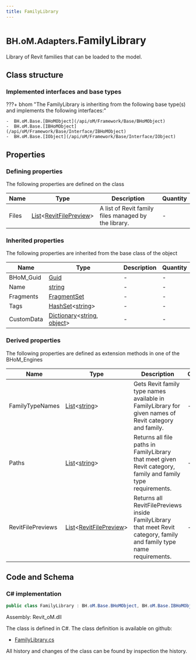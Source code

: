 ```yaml
---
title: FamilyLibrary
---
```


# <small>BH.oM.Adapters.</small>**FamilyLibrary**

Library of Revit families that can be loaded to the model.

## Class structure

### Implemented interfaces and base types

???+ bhom "The FamilyLibrary is inheriting from the following base type(s) and implements the following interfaces:"

    -  BH.oM.Base.[BHoMObject](/api/oM/Framework/Base/BHoMObject)
    -  BH.oM.Base.[IBHoMObject](/api/oM/Framework/Base/Interface/IBHoMObject)
    -  BH.oM.Base.[IObject](/api/oM/Framework/Base/Interface/IObject)


## Properties



### Defining properties

The following properties are defined on the class

| Name             | Type             | Description      | Quantity         |
|------------------|------------------|------------------|------------------|
| Files | [List](https://learn.microsoft.com/en-us/dotnet/api/System.Collections.Generic.List-1?view=netstandard-2.0)&lt;[RevitFilePreview](/api/oM/Adapter/Adapters.Revit/Misc/RevitFilePreview)&gt; | A list of Revit family files managed by the library. | - |


### Inherited properties
The following properties are inherited from the base class of the object

| Name             | Type             | Description      | Quantity         |
|------------------|------------------|------------------|------------------|
| BHoM_Guid | [Guid](https://learn.microsoft.com/en-us/dotnet/api/System.Guid?view=netstandard-2.0) | - | - |
| Name | [string](https://learn.microsoft.com/en-us/dotnet/api/System.String?view=netstandard-2.0) | - | - |
| Fragments | [FragmentSet](/api/oM/Framework/Base/FragmentSet) | - | - |
| Tags | [HashSet](https://learn.microsoft.com/en-us/dotnet/api/System.Collections.Generic.HashSet-1?view=netstandard-2.0)&lt;[string](https://learn.microsoft.com/en-us/dotnet/api/System.String?view=netstandard-2.0)&gt; | - | - |
| CustomData | [Dictionary](https://learn.microsoft.com/en-us/dotnet/api/System.Collections.Generic.Dictionary-2?view=netstandard-2.0)&lt;[string](https://learn.microsoft.com/en-us/dotnet/api/System.String?view=netstandard-2.0), [object](https://learn.microsoft.com/en-us/dotnet/api/System.Object?view=netstandard-2.0)&gt; | - | - |


### Derived properties

The following properties are defined as extension methods in one of the BHoM_Engines

| Name             | Type             | Description      | Quantity         | Engine           |
|------------------|------------------|------------------|------------------|------------------|
| FamilyTypeNames | [List](https://learn.microsoft.com/en-us/dotnet/api/System.Collections.Generic.List-1?view=netstandard-2.0)&lt;[string](https://learn.microsoft.com/en-us/dotnet/api/System.String?view=netstandard-2.0)&gt; | Gets Revit family type names available in FamilyLibrary for given names of Revit category and family. | - | Revit_Engine |
| Paths | [List](https://learn.microsoft.com/en-us/dotnet/api/System.Collections.Generic.List-1?view=netstandard-2.0)&lt;[string](https://learn.microsoft.com/en-us/dotnet/api/System.String?view=netstandard-2.0)&gt; | Returns all file paths in FamilyLibrary that meet given Revit category, family and family type requirements. | - | Revit_Engine |
| RevitFilePreviews | [List](https://learn.microsoft.com/en-us/dotnet/api/System.Collections.Generic.List-1?view=netstandard-2.0)&lt;[RevitFilePreview](/api/oM/Adapter/Adapters.Revit/Misc/RevitFilePreview)&gt; | Returns all RevitFilePreviews inside FamilyLibrary that meet Revit category, family and family type name requirements. | - | Revit_Engine |


## Code and Schema

### C# implementation

``` C# title="C#"
public class FamilyLibrary : BH.oM.Base.BHoMObject, BH.oM.Base.IBHoMObject, BH.oM.Base.IObject
```

Assembly: Revit_oM.dll

The class is defined in C#. The class definition is available on github:

- [FamilyLibrary.cs](https://github.com/BHoM/Revit_Toolkit/blob/develop/Revit_oM/Misc\FamilyLibrary.cs)

All history and changes of the class can be found by inspection the history.
